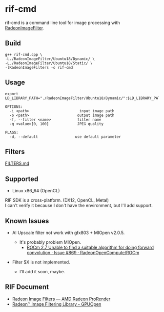 # rif-cmd

rif-cmd is a command line tool for image processing with [RadeonImageFilter](https://github.com/GPUOpen-LibrariesAndSDKs/RadeonImageFilter).  

## Build

    g++ rif-cmd.cpp \ 
    -L./RadeonImageFilter/Ubuntu18/Dynamic/ \
    -L./RadeonImageFilter/Ubuntu18/Static/ \ 
    -lRadeonImageFilters -o rif-cmd
    
## Usage

    export LD_LIBRARY_PATH="./RadeonImageFilter/Ubuntu18/Dynamic/":$LD_LIBRARY_PATH

```
OPTIONS:
  -i <path>                       input image path
  -o <path>                      output image path
  -f, --filter <name>            filter name
  -q <value>[0, 100]             JPEG quality

FLAGS:
  -d, --default                 use default parameter
```

## Filters

[FILTERS.md](./FILTERS.md)

## Supported

  * Linux x86_64 (OpenCL)

  RIF SDK is a cross-platform. (DX12, OpenCL, Metal)  
  I can't verify it because I don't have the environment, but I'll add support.  

## Known Issues

  * AI Upscale filter not work with gfx803 + MIOpen v2.0.5.  
    * It's probably problem MIOpen.
      * [ROCm 2.7 Unable to find a suitable algorithm for doing forward convolution · Issue #869 · RadeonOpenCompute/ROCm](https://github.com/RadeonOpenCompute/ROCm/issues/869)
  
  * Filter $X is not implemented.
    * I'll add it soon, maybe.

## RIF Document

 * [Radeon Image Filters — AMD Radeon ProRender](https://radeon-pro.github.io/RadeonProRenderDocs/en/rif/about.html)
 * [Radeon™ Image Filtering Library - GPUOpen](https://gpuopen.com/radeon-image-filtering-library/)
